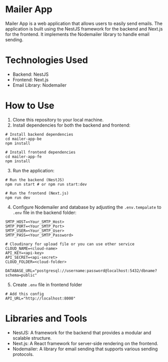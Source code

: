 # Mailer App
Mailer App is a web application that allows users to easily send emails. The application is built using the NestJS framework for the backend and Next.js for the frontend. It implements the Nodemailer library to handle email sending.

# Technologies Used
- Backend: NestJS
- Frontend: Next.js
- Email Library: Nodemailer

# How to Use
1. Clone this repository to your local machine.
2. Install dependencies for both the backend and frontend:
```
# Install backend dependencies
cd mailer-app-be
npm install

# Install frontend dependencies
cd mailer-app-fe
npm install
```

3. Run the application:
```
# Run the backend (NestJS)
npm run start # or npm run start:dev

# Run the frontend (Next.js)
npm run dev
```

4. Configure Nodemailer and database by adjusting the `.env.tempalate` to `.env` file in the backend folder:
```
SMTP_HOST=<Your_SMTP_Host>
SMTP_PORT=<Your_SMTP_Port>
SMTP_USER=<Your_SMTP_User>
SMTP_PASS=<Your_SMTP_Password>

# Cloudinary for upload file or you can use other service
CLOUD_NAME=<cloud-name>
API_KEY=<api-key>
API_SECRET=<api-secret>
CLOUD_FOLDER=<cloud-folder>

DATABASE_URL="postgresql://username:password@localhost:5432/dbname?schema=public"
```

5. Create `.env` file in frontend folder
```
# Add this config
API_URL="http://localhost:8000"
```

# Libraries and Tools
- NestJS: A framework for the backend that provides a modular and scalable structure.
- Next.js: A React framework for server-side rendering on the frontend.
- Nodemailer: A library for email sending that supports various sending protocols.
